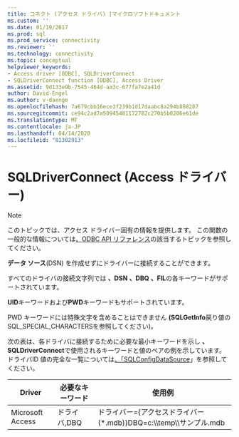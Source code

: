 ```yaml
---
title: コネクト (アクセス ドライバ) |マイクロソフトドキュメント
ms.custom: ''
ms.date: 01/19/2017
ms.prod: sql
ms.prod_service: connectivity
ms.reviewer: ''
ms.technology: connectivity
ms.topic: conceptual
helpviewer_keywords:
- Access driver [ODBC], SQLDriverConnect
- SQLDriverConnect function [ODBC], Access Driver
ms.assetid: 9d133e9b-7545-464d-aa3c-677fa7e2a41d
author: David-Engel
ms.author: v-daenge
ms.openlocfilehash: 7a679cbb16ece3f239b1d17daabc8a294b808287
ms.sourcegitcommit: ce94c2ad7a50945481172782c270b5b0206e61de
ms.translationtype: MT
ms.contentlocale: ja-JP
ms.lasthandoff: 04/14/2020
ms.locfileid: "81302913"
---
```

# <a name="sqldriverconnect-access-driver"></a>SQLDriverConnect (Access ドライバー)
> [!NOTE]  
>  このトピックでは、アクセス ドライバー固有の情報を提供します。 この関数の一般的な情報については[、ODBC API リファレンス](../../odbc/reference/syntax/odbc-api-reference.md)の該当するトピックを参照してください。  
  
 **データ ソース**(DSN) を作成せずにドライバーに接続することができます。  
  
 すべてのドライバの接続文字列では **、DSN** **、DBQ** **、FIL**の各キーワードがサポートされています。  
  
 **UID**キーワードおよび**PWD**キーワードもサポートされています。  
  
 PWD キーワードには特殊文字を含めることはできません **(SQLGetInfo**戻り値のSQL_SPECIAL_CHARACTERSを参照してください)。  
  
 次の表は、各ドライバに接続するために必要な最小キーワードを示し **、SQLDriverConnect**で使用されるキーワードと値のペアの例を示しています。 ドライバID 値の完全な一覧については[、「SQLConfigDataSource](../../odbc/microsoft/sqlconfigdatasource-access-driver.md)」を参照してください。  
  
|Driver|必要なキーワード|使用例|  
|------------|-----------------------|--------------|  
|Microsoft Access|ドライバ,DBQ|ドライバー={アクセスドライバー (*.mdb)}DBQ=c:\\\temp\\\サンプル.mdb|
